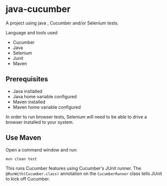 # java-cucumber

A project using java , Cucumber and/or Selenium tests.

Language and tools used
- Cucumber
- Java
- Selenium 
- Junit
- Maven
 
## Prerequisites

- Java instlalled
- Java home variable configured 
- Maven installed
- Maven home variable configured


In order to run browser tests, Selenium will need to be able to drive a browser
installed to your system.
 
 

## Use Maven

Open a command window and run:

    mvn clean test

This runs Cucumber features using Cucumber's JUnit runner. The `@RunWith(Cucumber.class)` annotation on the `CucumberRunner`
class tells JUnit to kick off Cucumber.
 
 